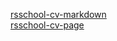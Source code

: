 [rsschool-cv-markdown](https://kiral439.github.io/rsschool-cv/cv)  
[rsschool-cv-page](https://your-github-account.github.io/rsschool-cv/)
